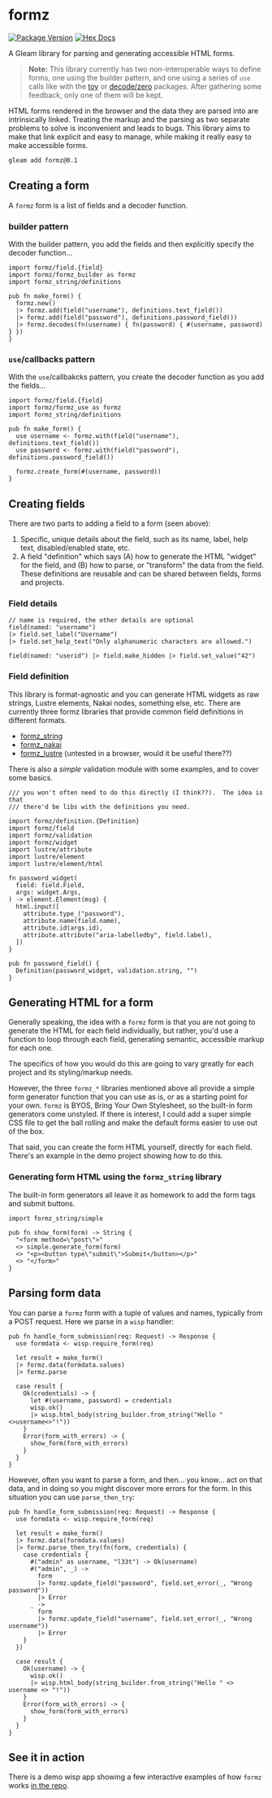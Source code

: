 # formz

[![Package Version](https://img.shields.io/hexpm/v/formz)](https://hex.pm/packages/formz)
[![Hex Docs](https://img.shields.io/badge/hex-docs-ffaff3)](https://hexdocs.pm/formz/)

A Gleam library for parsing and generating accessible HTML forms.

> **Note:** This library currently has two non-interoperable ways to define forms,
one using the builder pattern, and one using a series of `use` calls like with
the [toy](https://hexdocs.pm/toy/) or [decode/zero](https://hexdocs.pm/decode/)
packages.  After gathering some feedback, only one of them will be kept.


HTML forms rendered in the browser and the data they are parsed into are
intrinsically linked. Treating the markup and the parsing as two separate
problems to solve is inconvenient and leads to bugs. This library aims
to make that link explicit and easy to manage, while making it really easy
to make accessible forms.

```sh
gleam add formz@0.1
```

## Creating a form

A `formz` form is a list of fields and a decoder function.

### builder pattern

With the builder pattern, you add the fields and then explicitly specify the
decoder function...

```gleam
import formz/field.{field}
import formz/formz_builder as formz
import formz_string/definitions

pub fn make_form() {
  formz.new()
  |> formz.add(field("username"), definitions.text_field())
  |> formz.add(field("password"), definitions.password_field())
  |> formz.decodes(fn(username) { fn(password) { #(username, password) } })
}
```

### `use`/callbacks pattern

With the `use`/callbakcks pattern, you create the decoder function as you add
the fields...

```gleam
import formz/field.{field}
import formz/formz_use as formz
import formz_string/definitions

pub fn make_form() {
  use username <- formz.with(field("username"), definitions.text_field())
  use password <- formz.with(field("password"), definitions.password_field())

  formz.create_form(#(username, password))
}
```

## Creating fields

There are two parts to adding a field to a form (seen above):

1. Specific, unique details about the field, such as its name, label, help text,
   disabled/enabled state, etc.
2. A field "definition" which says (A) how to generate the HTML "widget"
   for the field, and (B) how to parse, or "transform" the data from the field. These
   definitions are reusable and can be shared between fields, forms and projects.

### Field details

```gleam
// name is required, the other details are optional
field(named: "username")
|> field.set_label("Username")
|> field.set_help_text("Only alphanumeric characters are allowed.")
```

```gleam
field(named: "userid") |> field.make_hidden |> field.set_value("42")
```

### Field definition

This library is format-agnostic and you can generate HTML widgets as raw
strings, Lustre elements, Nakai nodes, something else, etc. There are
currently three formz libraries that provide common field definitions in
different formats.

- [formz_string](https://hexdocs.pm/formz_string/)
- [formz_nakai](https://hexdocs.pm/formz_nakai/)
- [formz_lustre](https://hexdocs.pm/formz_lustre/) (untested in a browser,
  would it be useful there??)


There is also a *simple* validation module with some examples, and to cover
some basics.

```gleam
/// you won't often need to do this directly (I think??).  The idea is that
/// there'd be libs with the definitions you need.

import formz/definition.{Definition}
import formz/field
import formz/validation
import formz/widget
import lustre/attribute
import lustre/element
import lustre/element/html

fn password_widget(
  field: field.Field,
  args: widget.Args,
) -> element.Element(msg) {
  html.input([
    attribute.type_("password"),
    attribute.name(field.name),
    attribute.id(args.id),
    attribute.attribute("aria-labelledby", field.label),
  ])
}

pub fn password_field() {
  Definition(password_widget, validation.string, "")
}
```



## Generating HTML for a form

Generally speaking, the idea with a `formz` form is that you are not going
to generate the HTML for each field individually, but rather, you'd use
a function to loop through each field, generating semantic, accessible
markup for each one.

The specifics of how you would do this are going
to vary greatly for each project and its styling/markup needs.


However, the three `formz_*` libraries mentioned above all provide a
simple form generator function that you can use as is, or as a starting
point for your own.  `formz` is BYOS, Bring Your Own Stylesheet, so the
built-in form generators come unstyled. If there is interest, I could add
a super simple CSS file to get the ball rolling and make the default
forms easier to use out of the box.

That said, you can create the form HTML yourself, directly for each field.
There's an example in the demo project showing how to do this.

### Generating form HTML using the `formz_string` library

The built-in form generators all leave it as homework to add the form tags
and submit buttons.

```gleam
import formz_string/simple

pub fn show_form(form) -> String {
  "<form method=\"post\">"
  <> simple.generate_form(form)
  <> "<p><button type\"submit\">Submit</button></p>"
  <> "</form>"
}
```


## Parsing form data

You can parse a `formz` form with a tuple of values and names, typically from
a POST request.  Here we parse in a `wisp` handler:

```gleam
pub fn handle_form_submission(req: Request) -> Response {
  use formdata <- wisp.require_form(req)

  let result = make_form()
  |> formz.data(formdata.values)
  |> formz.parse

  case result {
    Ok(credentials) -> {
      let #(username, password) = credentials
      wisp.ok()
      |> wisp.html_body(string_builder.from_string("Hello "<>username<>"!"))
    }
    Error(form_with_errors) -> {
      show_form(form_with_errors)
    }
  }
}
```

However, often you want to parse a form, and then... you know... act on that
data, and in doing so you might discover more errors for the form.  In this
situation you can use `parse_then_try`:

```gleam
pub fn handle_form_submission(req: Request) -> Response {
  use formdata <- wisp.require_form(req)

  let result = make_form()
  |> formz.data(formdata.values)
  |> formz.parse_then_try(fn(form, credentials) {
    case credentials {
      #("admin" as username, "l33t") -> Ok(username)
      #("admin", _) ->
        form
        |> formz.update_field("password", field.set_error(_, "Wrong password"))
        |> Error
      _ ->
        form
        |> formz.update_field("username", field.set_error(_, "Wrong username"))
        |> Error
    }
  })

  case result {
    Ok(username) -> {
      wisp.ok()
      |> wisp.html_body(string_builder.from_string("Hello " <> username <> "!"))
    }
    Error(form_with_errors) -> {
      show_form(form_with_errors)
    }
  }
}
```

## See it in action

There is a demo wisp app showing a few interactive examples of how `formz` works
[in the repo]().
